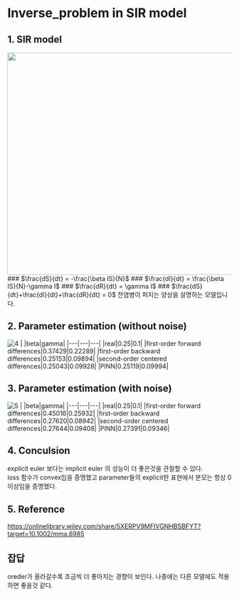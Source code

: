 # Inverse_problem in SIR model

## 1. SIR model
<img src="https://github.com/dontempty/Inverse_problem/assets/155451345/48fb09bc-691c-4171-abf7-4e6938985a8a.png" width="600" height="500"/>  
### $\frac{dS}{dt} = -\frac{\beta IS}{N}$  
### $\frac{dI}{dt} = \frac{\beta IS}{N}-\gamma I$  
### $\frac{dR}{dt} = \gamma I$
### $\frac{dS}{dt}+\frac{dI}{dt}+\frac{dR}{dt} = 0$  
전염병이 퍼지는 양상을 설명하는 모델입니다.

## 2. Parameter estimation (without noise)
![4](https://github.com/dontempty/Inverse_problem/assets/155451345/fbb865cc-57e3-441d-bed6-62d39fdce041)
|    |beta|gamma|
|---|---|---|
|real|0.25|0.1|
|first-order forward differences|0.37429|0.22289|
|first-order backward differences|0.25153|0.09894|
|second-order centered differences|0.25043|0.09928|
|PINN|0.25119|0.09994|

## 3. Parameter estimation (with noise)
![5](https://github.com/dontempty/Inverse_problem/assets/155451345/191e6e90-1273-4265-b26e-1413c010cfc3)
|    |beta|gamma|
|---|---|---|
|real|0.25|0.1|
|first-order forward differences|0.45016|0.25932|
|first-order backward differences|0.27620|0.08942|
|second-order centered differences|0.27644|0.09408|
|PINN|0.27391|0.09346|

## 4. Conculsion
explicit euler 보다는 implicit euler 의 성능이 더 좋은것을 관찰할 수 있다.  
loss 함수가 convex임을 증명했고 parameter들의 explicit한 표현에서 분모는 항상 0이상임을 증명했다.

## 5. Reference
https://onlinelibrary.wiley.com/share/5XERPV9MFIVGNHBSBFYT?target=10.1002/mma.6985

## 잡답
oreder가 올라갈수록 조금씩 더 좋아지는 경향이 보인다.
나중에는 다른 모델에도 적용하면 좋을것 같다.

